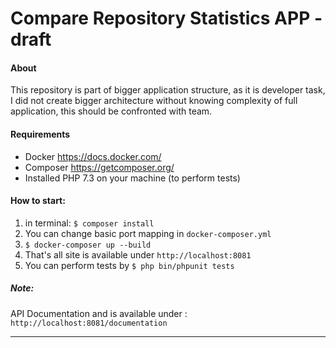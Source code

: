 # Compare Repository Statistics APP - draft

#### About
This repository is part of bigger application structure, 
as it is developer task, I did not create bigger architecture without 
knowing complexity of full application, this should be confronted with team.

#### Requirements
- Docker https://docs.docker.com/
- Composer https://getcomposer.org/
- Installed PHP 7.3 on your machine (to perform tests)

#### How to start:
1. in terminal: ```$ composer install```
2. You can change basic port mapping in ```docker-composer.yml```
3. ```$ docker-composer up --build```
4. That's all site is available under ```http://localhost:8081```
5. You can perform tests by ```$ php bin/phpunit tests```
##### Note:
API Documentation and is available under : ```http://localhost:8081/documentation```

---------